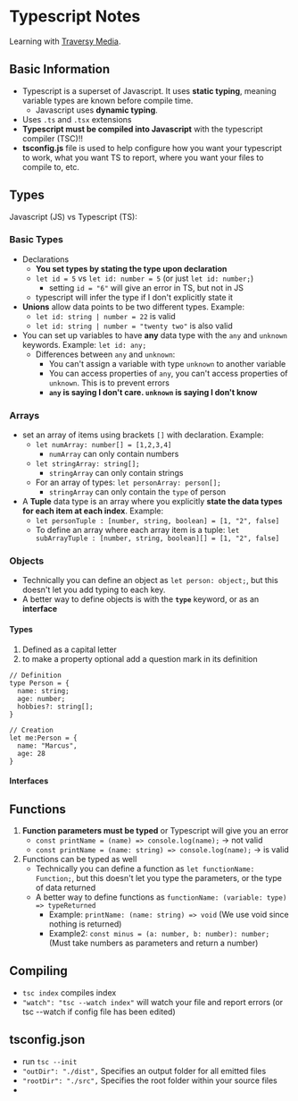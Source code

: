 # Typescript Notes

Learning with [Traversy Media](https://www.youtube.com/watch?v=BCg4U1FzODs).

## Basic Information

- Typescript is a superset of Javascript. It uses **static typing**, meaning variable types are known before compile time.
  - Javascript uses **dynamic typing**.
- Uses `.ts` and `.tsx` extensions
- **Typescript must be compiled into Javascript** with the typescript compiler (TSC)!!
- **tsconfig.js** file is used to help configure how you want your typescript to work, what you want TS to report, where you want your files to compile to, etc.

## Types

Javascript (JS) vs Typescript (TS):

### Basic Types

- Declarations
  - **You set types by stating the type upon declaration**
  - `let id = 5` vs `let id: number = 5` (or just `let id: number;`)
    - setting `id = "6"` will give an error in TS, but not in JS
  - typescript will infer the type if I don't explicitly state it
- **Unions** allow data points to be two different types. Example:
  - `let id: string | number = 22` is valid
  - `let id: string | number = "twenty two"` is also valid
- You can set up variables to have **any** data type with the `any` and `unknown` keywords. Example: `let id: any;`
  - Differences between `any` and `unknown`:
    - You can't assign a variable with type `unknown` to another variable
    - You can access properties of `any`, you can't access properties of `unknown`. This is to prevent errors
    - **`any` is saying I don't care. `unknown` is saying I don't know**

### Arrays

- set an array of items using brackets `[]` with declaration. Example:
  - `let numArray: number[] = [1,2,3,4]`
    - `numArray` can only contain numbers
  - `let stringArray: string[];`
    - `stringArray` can only contain strings
  - For an array of types: `let personArray: person[];`
    - `stringArray` can only contain the `type` of person
- A **Tuple** data type is an array where you explicitly **state the data types for each item at each index**. Example:
  - `let personTuple : [number, string, boolean] = [1, "2", false]`
  - To define an array where each array item is a tuple: `let subArrayTuple : [number, string, boolean][] = [1, "2", false]`

### Objects

- Technically you can define an object as `let person: object;`, but this doesn't let you add typing to each key.
- A better way to define objects is with the **`type`** keyword, or as an **interface**

#### Types

1. Defined as a capital letter
2. to make a property optional add a question mark in its definition

```
// Definition
type Person = {
  name: string;
  age: number;
  hobbies?: string[];
}

// Creation
let me:Person = {
  name: "Marcus",
  age: 28
}
```

#### Interfaces

## Functions

1. **Function parameters must be typed** or Typescript will give you an error
   - `const printName = (name) => console.log(name);` -> not valid
   - `const printName = (name: string) => console.log(name);` -> is valid
2. Functions can be typed as well
   - Technically you can define a function as `let functionName: Function;`, but this doesn't let you type the parameters, or the type of data returned
   - A better way to define functions as `functionName: (variable: type) => typeReturned`
     - Example: `printName: (name: string) => void` (We use void since nothing is returned)
     - Example2: `const minus = (a: number, b: number): number;` (Must take numbers as parameters and return a number)

## Compiling

- `tsc index` compiles index
- `"watch": "tsc --watch index"` will watch your file and report errors (or tsc --watch if config file has been edited)

## tsconfig.json

- run `tsc --init`
- `"outDir": "./dist",` Specifies an output folder for all emitted files
- `"rootDir": "./src",` Specifies the root folder within your source files
-

